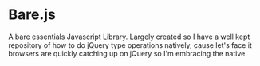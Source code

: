 Bare.js
========
A bare essentials Javascript Library. Largely created so I have a well kept repository of how to do jQuery type operations natively, cause let's face it browsers are quickly catching up on jQuery so I'm embracing the native.